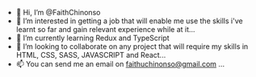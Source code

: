 - 👋 Hi, I’m @FaithChinonso
- 👀 I’m interested in getting a job that will enable me use the skills i've learnt so far and gain relevant experience while at it...
- 🌱 I’m currently learning Redux and TypeScript
- 💞️ I’m looking to collaborate on any project that will require my skills in HTML, CSS, SASS, JAVASCRIPT and React...
- 📫 You can send me an email on faithuchinonso@gmail.com ...

<!---
FaithChinonso/FaithChinonso is a ✨ special ✨ repository because its `README.md` (this file) appears on your GitHub profile.
You can click the Preview link to take a look at your changes.
--->
